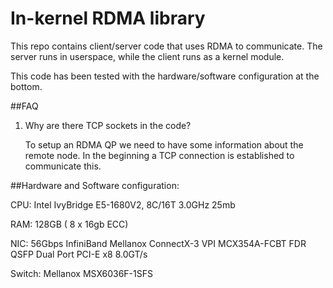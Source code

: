 # In-kernel RDMA library

This repo contains client/server code that uses RDMA to communicate. The server runs in userspace, while the client runs as a kernel module.

This code has been tested with the hardware/software configuration at the bottom.


##FAQ

1. Why are there TCP sockets in the code?

   To setup an RDMA QP we need to have some information about the remote node. In the beginning a TCP connection is established to communicate this.


##Hardware and Software configuration:

CPU: Intel IvyBridge E5-1680V2, 8C/16T 3.0GHz 25mb

RAM: 128GB ( 8 x 16gb ECC)

NIC: 56Gbps InfiniBand Mellanox ConnectX-3 VPI MCX354A-FCBT FDR QSFP Dual Port PCI-E x8 8.0GT/s

Switch: Mellanox MSX6036F-1SFS
